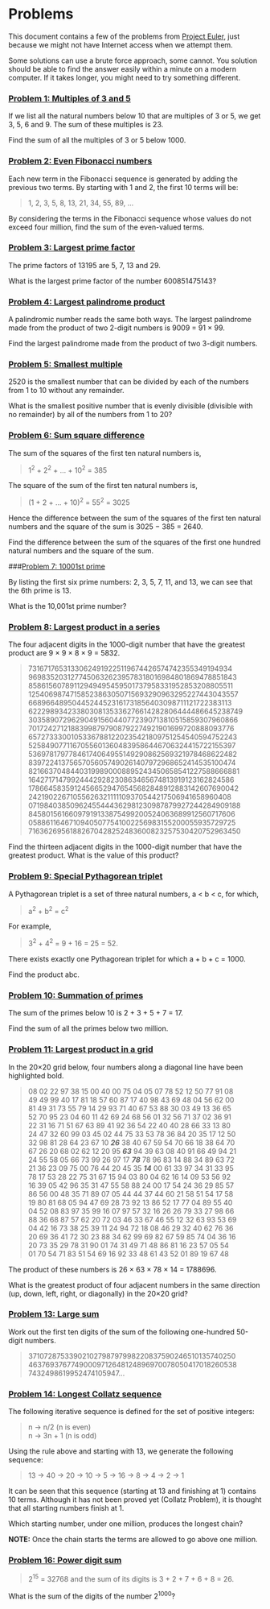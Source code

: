 # Problems

This document contains a few of the problems from [Project Euler](https://projecteuler.net/), just because we might not have Internet access when we attempt them.

Some solutions can use a brute force approach, some cannot.  You solution should be able to find the answer easily within a minute on a modern computer.  If it takes longer, you might need to try something different.

### [Problem 1: Multiples of 3 and 5](https://projecteuler.net/problem=1)

If we list all the natural numbers below 10 that are multiples of 3 or 5, we get 3, 5, 6 and 9. The sum of these multiples is 23.

Find the sum of all the multiples of 3 or 5 below 1000.

### [Problem 2: Even Fibonacci numbers](https://projecteuler.net/problem=2)

Each new term in the Fibonacci sequence is generated by adding the previous two terms. By starting with 1 and 2, the first 10 terms will be:

> 1, 2, 3, 5, 8, 13, 21, 34, 55, 89, ...

By considering the terms in the Fibonacci sequence whose values do not exceed four million, find the sum of the even-valued terms.

### [Problem 3: Largest prime factor](https://projecteuler.net/problem=3)

The prime factors of 13195 are 5, 7, 13 and 29.

What is the largest prime factor of the number 600851475143?

### [Problem 4: Largest palindrome product](https://projecteuler.net/problem=4)

A palindromic number reads the same both ways. The largest palindrome made from the product of two 2-digit numbers is 9009 = 91 × 99.

Find the largest palindrome made from the product of two 3-digit numbers.

### [Problem 5: Smallest multiple](https://projecteuler.net/problem=5)

2520 is the smallest number that can be divided by each of the numbers from 1 to 10 without any remainder.

What is the smallest positive number that is evenly divisible (divisible with no remainder) by all of the numbers from 1 to 20?

### [Problem 6: Sum square difference](https://projecteuler.net/problem=6)

The sum of the squares of the first ten natural numbers is,

> 1<sup>2</sup> + 2<sup>2</sup> + ... + 10<sup>2</sup> = 385

The square of the sum of the first ten natural numbers is,
> (1 + 2 + ... + 10)<sup>2</sup> = 55<sup>2</sup> = 3025

Hence the difference between the sum of the squares of the first ten natural numbers and the square of the sum is 3025 − 385 = 2640.

Find the difference between the sum of the squares of the first one hundred natural numbers and the square of the sum.

###[Problem 7: 10001st prime](https://projecteuler.net/problem=7)

By listing the first six prime numbers: 2, 3, 5, 7, 11, and 13, we can see that the 6th prime is 13.

What is the 10,001st prime number?

### [Problem 8: Largest product in a series](https://projecteuler.net/problem=8)

The four adjacent digits in the 1000-digit number that have the greatest product are 9 × 9 × 8 × 9 = 5832.

> 73167176531330624919225119674426574742355349194934
> 96983520312774506326239578318016984801869478851843
> 85861560789112949495459501737958331952853208805511
> 12540698747158523863050715693290963295227443043557
> 66896648950445244523161731856403098711121722383113
> 62229893423380308135336276614282806444486645238749
> 30358907296290491560440772390713810515859307960866
> 70172427121883998797908792274921901699720888093776
> 65727333001053367881220235421809751254540594752243
> 52584907711670556013604839586446706324415722155397
> 53697817977846174064955149290862569321978468622482
> 83972241375657056057490261407972968652414535100474
> 82166370484403199890008895243450658541227588666881
> 16427171479924442928230863465674813919123162824586
> 17866458359124566529476545682848912883142607690042
> 24219022671055626321111109370544217506941658960408
> 07198403850962455444362981230987879927244284909188
> 84580156166097919133875499200524063689912560717606
> 05886116467109405077541002256983155200055935729725
> 71636269561882670428252483600823257530420752963450

Find the thirteen adjacent digits in the 1000-digit number that have the greatest product. What is the value of this product?

### [Problem 9: Special Pythagorean triplet](https://projecteuler.net/problem=9)

A Pythagorean triplet is a set of three natural numbers, a < b < c, for which,

> a<sup>2</sup> + b<sup>2</sup> = c<sup>2</sup>

For example,

> 3<sup>2</sup> + 4<sup>2</sup> = 9 + 16 = 25 = 52.

There exists exactly one Pythagorean triplet for which a + b + c = 1000.

Find the product abc.

### [Problem 10: Summation of primes](https://projecteuler.net/problem=10)

The sum of the primes below 10 is 2 + 3 + 5 + 7 = 17.

Find the sum of all the primes below two million.

### [Problem 11: Largest product in a grid](https://projecteuler.net/problem=11)

In the 20×20 grid below, four numbers along a diagonal line have been highlighted bold.

> 08 02 22 97 38 15 00 40 00 75 04 05 07 78 52 12 50 77 91 08  
> 49 49 99 40 17 81 18 57 60 87 17 40 98 43 69 48 04 56 62 00  
> 81 49 31 73 55 79 14 29 93 71 40 67 53 88 30 03 49 13 36 65  
> 52 70 95 23 04 60 11 42 69 24 68 56 01 32 56 71 37 02 36 91  
> 22 31 16 71 51 67 63 89 41 92 36 54 22 40 40 28 66 33 13 80  
> 24 47 32 60 99 03 45 02 44 75 33 53 78 36 84 20 35 17 12 50  
> 32 98 81 28 64 23 67 10 **_26_** 38 40 67 59 54 70 66 18 38 64 70  
> 67 26 20 68 02 62 12 20 95 **_63_** 94 39 63 08 40 91 66 49 94 21  
> 24 55 58 05 66 73 99 26 97 17 **_78_** 78 96 83 14 88 34 89 63 72  
> 21 36 23 09 75 00 76 44 20 45 35 **_14_** 00 61 33 97 34 31 33 95  
> 78 17 53 28 22 75 31 67 15 94 03 80 04 62 16 14 09 53 56 92  
> 16 39 05 42 96 35 31 47 55 58 88 24 00 17 54 24 36 29 85 57  
> 86 56 00 48 35 71 89 07 05 44 44 37 44 60 21 58 51 54 17 58  
> 19 80 81 68 05 94 47 69 28 73 92 13 86 52 17 77 04 89 55 40  
> 04 52 08 83 97 35 99 16 07 97 57 32 16 26 26 79 33 27 98 66  
> 88 36 68 87 57 62 20 72 03 46 33 67 46 55 12 32 63 93 53 69  
> 04 42 16 73 38 25 39 11 24 94 72 18 08 46 29 32 40 62 76 36  
> 20 69 36 41 72 30 23 88 34 62 99 69 82 67 59 85 74 04 36 16  
> 20 73 35 29 78 31 90 01 74 31 49 71 48 86 81 16 23 57 05 54  
> 01 70 54 71 83 51 54 69 16 92 33 48 61 43 52 01 89 19 67 48  

The product of these numbers is 26 × 63 × 78 × 14 = 1788696.

What is the greatest product of four adjacent numbers in the same direction (up, down, left, right, or diagonally) in the 20×20 grid?

### [Problem 13: Large sum](https://projecteuler.net/problem=13)

Work out the first ten digits of the sum of the following one-hundred 50-digit numbers.

> 37107287533902102798797998220837590246510135740250  
> 46376937677490009712648124896970078050417018260538  
> 7432498619952474105947...

### [Problem 14: Longest Collatz sequence](https://projecteuler.net/problem=14)

The following iterative sequence is defined for the set of positive integers:

> n → n/2 (n is even)  
> n → 3n + 1 (n is odd)

Using the rule above and starting with 13, we generate the following sequence:

> 13 → 40 → 20 → 10 → 5 → 16 → 8 → 4 → 2 → 1

It can be seen that this sequence (starting at 13 and finishing at 1) contains 10 terms. Although it has not been proved yet (Collatz Problem), it is thought that all starting numbers finish at 1.

Which starting number, under one million, produces the longest chain?

**NOTE:** Once the chain starts the terms are allowed to go above one million.

### [Problem 16: Power digit sum](https://projecteuler.net/problem=16)

> 2<sup>15</sup> = 32768 and the sum of its digits is 3 + 2 + 7 + 6 + 8 = 26.

What is the sum of the digits of the number 2<sup>1000</sup>?
